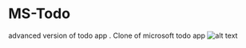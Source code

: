 # MS-Todo
advanced version of todo app . Clone of microsoft todo app
![alt text](https://user-images.githubusercontent.com/64244098/101394847-34db6780-38f1-11eb-808f-9cebc7d7d60d.pnghttps://user-images.githubusercontent.com/64244098/101394847-34db6780-38f1-11eb-808f-9cebc7d7d60d.png
)
